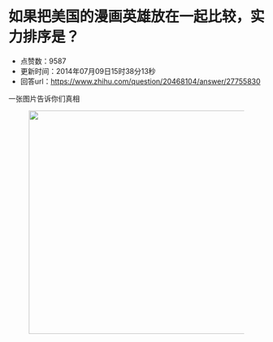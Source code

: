 # 如果把美国的漫画英雄放在一起比较，实力排序是？
- 点赞数：9587
- 更新时间：2014年07月09日15时38分13秒
- 回答url：https://www.zhihu.com/question/20468104/answer/27755830
<body>
 <p data-pid="r-FMtSpY">一张图片告诉你们真相</p>
 <figure>
  <img src="https://picx.zhimg.com/50/a86de918b85a100a5ec02185804610e6_720w.jpg?source=1940ef5c" data-rawwidth="440" data-rawheight="15554" data-original-token="a86de918b85a100a5ec02185804610e6" class="origin_image zh-lightbox-thumb" width="440" data-original="https://picx.zhimg.com/a86de918b85a100a5ec02185804610e6_r.jpg?source=1940ef5c">
 </figure>
 <figure>
  <img src="https://pica.zhimg.com/50/96dffd43ff8247ec1f55f4704dfd1c9e_720w.jpg?source=1940ef5c" data-rawwidth="1" data-rawheight="1" data-original-token="96dffd43ff8247ec1f55f4704dfd1c9e" class="content_image" width="1">
 </figure>
</body>